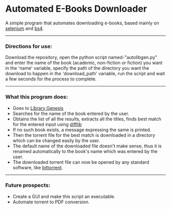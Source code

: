 # Automated E-Books Downloader

A simple program that automates downloading e-books, based mainly on [selenium](https://www.selenium.dev/) and [bs4](https://pypi.org/project/beautifulsoup4/).

---

### Directions for use:
Download the repository, open the python script named-"autolibgen.py" and enter the name of the book (academic, non-fiction or fiction) you want in the 'name' variable, specify the path of the directory you want the download to happen in the 'download_path' variable, run the script and wait a few seconds for the process to complete. 

--------
  ### What this program does:
 - Goes to [Library Genesis](http://libgen.is/)
 - Searches for the name of the book entered by the user.
 - Obtains the list of all the results, extracts all the titles, finds best match for the entered input using [difflib](https://docs.python.org/3/library/difflib.html)
 - If no such book exists, a message expressing the same is printed.
 - Then the torrent file for the best match is downloaded in a directory which can be changed easily by the user.
 - The default name of the downloaded file doesn't make sense, thus it is renamed automatically to the book's name which was entered by the user.
 - The downloaded torrent file can now be opened by any standard software, like  [bittorrent](https://www.bittorrent.com/).

---
### Future prospects:
- Create a GUI and make this script an executable.
- Automate torrent to PDF conversion.
